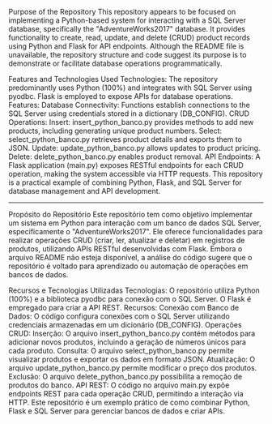 Purpose of the Repository
This repository appears to be focused on implementing a Python-based system for interacting with a SQL Server database, specifically the "AdventureWorks2017" database. It provides functionality to create, read, update, and delete (CRUD) product records using Python and Flask for API endpoints. Although the README file is unavailable, the repository structure and code suggest its purpose is to demonstrate or facilitate database operations programmatically.

Features and Technologies Used
Technologies: The repository predominantly uses Python (100%) and integrates with SQL Server using pyodbc. Flask is employed to expose APIs for database operations.
Features:
Database Connectivity: Functions establish connections to the SQL Server using credentials stored in a dictionary (DB_CONFIG).
CRUD Operations:
Insert: insert_python_banco.py provides methods to add new products, including generating unique product numbers.
Select: select_python_banco.py retrieves product details and exports them to JSON.
Update: update_python_banco.py allows updates to product pricing.
Delete: delete_python_banco.py enables product removal.
API Endpoints: A Flask application (main.py) exposes RESTful endpoints for each CRUD operation, making the system accessible via HTTP requests.
This repository is a practical example of combining Python, Flask, and SQL Server for database management and API development.
____________________________________________________________________________________________________________________________________
Propósito do Repositório
Este repositório tem como objetivo implementar um sistema em Python para interação com um banco de dados SQL Server, especificamente o "AdventureWorks2017". Ele oferece funcionalidades para realizar operações CRUD (criar, ler, atualizar e deletar) em registros de produtos, utilizando APIs RESTful desenvolvidas com Flask. Embora o arquivo README não esteja disponível, a análise do código sugere que o repositório é voltado para aprendizado ou automação de operações em bancos de dados.

Recursos e Tecnologias Utilizadas
Tecnologias: O repositório utiliza Python (100%) e a biblioteca pyodbc para conexão com o SQL Server. O Flask é empregado para criar a API REST.
Recursos:
Conexão com Banco de Dados: O código configura conexões com o SQL Server utilizando credenciais armazenadas em um dicionário (DB_CONFIG).
Operações CRUD:
Inserção: O arquivo insert_python_banco.py contém métodos para adicionar novos produtos, incluindo a geração de números únicos para cada produto.
Consulta: O arquivo select_python_banco.py permite visualizar produtos e exportar os dados em formato JSON.
Atualização: O arquivo update_python_banco.py permite modificar o preço dos produtos.
Exclusão: O arquivo delete_python_banco.py possibilita a remoção de produtos do banco.
API REST: O código no arquivo main.py expõe endpoints REST para cada operação CRUD, permitindo a interação via HTTP.
Este repositório é um exemplo prático de como combinar Python, Flask e SQL Server para gerenciar bancos de dados e criar APIs.
